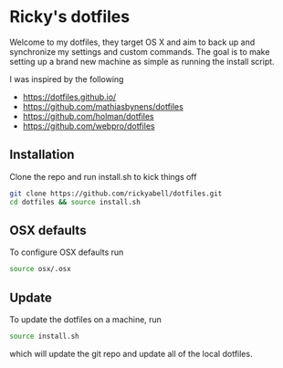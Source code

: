 # Ricky's dotfiles

Welcome to my dotfiles, they target OS X and aim to back up and synchronize my settings and custom commands. The goal is to make setting up a brand new machine as simple as running the install script.

I was inspired by the following
* https://dotfiles.github.io/
* https://github.com/mathiasbynens/dotfiles
* https://github.com/holman/dotfiles
* https://github.com/webpro/dotfiles

## Installation
Clone the repo and run install.sh to kick things off
```sh
git clone https://github.com/rickyabell/dotfiles.git
cd dotfiles && source install.sh
```

## OSX defaults
To configure OSX defaults run
```sh
source osx/.osx
```

## Update
To update the dotfiles on a machine, run
```sh
source install.sh
```
which will update the git repo and update all of the local dotfiles.
